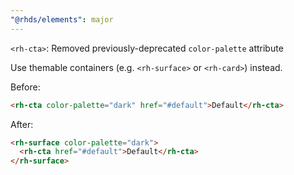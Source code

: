```yaml
---
"@rhds/elements": major
---
```


`<rh-cta>`: Removed previously-deprecated `color-palette` attribute

Use themable containers (e.g. `<rh-surface>` or `<rh-card>`) instead.

Before:

```html
<rh-cta color-palette="dark" href="#default">Default</rh-cta>
```

After:

```html
<rh-surface color-palette="dark">
  <rh-cta href="#default">Default</rh-cta>
</rh-surface>
```
